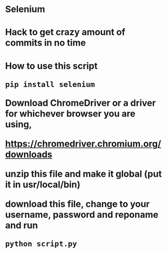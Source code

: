 # Selenium

<h1>Hack to get crazy amount of commits in no time<h1>

How to use this script

```
pip install selenium
```

Download ChromeDriver or a driver for whichever browser you are using,

https://chromedriver.chromium.org/downloads

unzip this file and make it global (put it in usr/local/bin)

download this file, change to your username, password and reponame and run

```
python script.py
```

